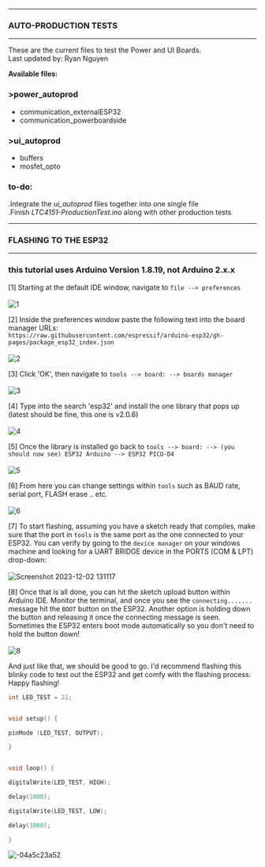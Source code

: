 ***
### AUTO-PRODUCTION TESTS
***
These are the current files to test the Power and UI Boards.<br>
Last updated by: Ryan Nguyen

**Available files:**

### >power_autoprod
- communication_externalESP32
- communication_powerboardside

### >ui_autoprod
- buffers
- mosfet_opto

### to-do:

.Integrate the *ui_autoprod* files together into one single file<br>
.Finish *LTC4151-ProductionTest.ino* along with other production tests

***
### FLASHING TO THE ESP32
***
### this tutorial uses Arduino Version 1.8.19, not Arduino 2.x.x ###

[1] Starting at the default IDE window, navigate to ``file --> preferences``<br>
<br>
![1](https://github.com/UBC-Thunderbots/elec-production-automation/assets/97413336/2b2abd5e-909f-4e34-9299-8577147b2ccb) <br>

[2] Inside the preferences window paste the following text into the board manager URLs:<br>
```https://raw.githubusercontent.com/espressif/arduino-esp32/gh-pages/package_esp32_index.json```<br>
<br>
![2](https://github.com/UBC-Thunderbots/elec-production-automation/assets/97413336/6747bdb5-1996-48eb-99d6-85c13eee5f79) <br>

[3] Click 'OK', then navigate to ```tools --> board: --> boards manager```<br>
<br>
![3](https://github.com/UBC-Thunderbots/elec-production-automation/assets/97413336/de8411a3-f684-492b-ab11-0b6d4cccf620) <br>

[4] Type into the search 'esp32' and install the one library that pops up (latest should be fine, this one is v2.0.6)<br>
<br>
![4](https://github.com/UBC-Thunderbots/elec-production-automation/assets/97413336/5988ef6a-6e6e-405d-9cc9-596dc63ecc65) <br>

[5] Once the library is installed go back to ```tools --> board: --> (you should now see) ESP32 Arduino --> ESP32 PICO-D4```<br>
<br>
![5](https://github.com/UBC-Thunderbots/elec-production-automation/assets/97413336/60d4de51-0552-4122-8080-a3ebb25d7016) <br>

[6] From here you can change settings within ```tools``` such as BAUD rate, serial port, FLASH erase .. etc.<br>
<br>
![6](https://github.com/UBC-Thunderbots/elec-production-automation/assets/97413336/381fcbbb-9572-4308-82bc-c4bec46640b3) <br>

[7] To start flashing, assuming you have a sketch ready that compiles, make sure that the port in ```tools``` is the same port as the one connected to your ESP32. You can verify by going to the ```device manager``` on your windows machine and looking for a UART BRIDGE device in the PORTS (COM & LPT) drop-down:<br>
<br>
![Screenshot 2023-12-02 131117](https://github.com/UBC-Thunderbots/elec-production-automation/assets/97413336/6305aa45-c928-46c6-ac35-30e50d6e8c2a)

[8] Once that is all done, you can hit the sketch upload button within Arduino IDE. Monitor the terminal, and once you see the ```connecting.......``` message hit the ```BOOT``` button on the ESP32. Another option is holding down the button and releasing it once the connecting message is seen. Sometimes the ESP32 enters boot mode automatically so you don't need to hold the button down!<br>
<br>
![8](https://github.com/UBC-Thunderbots/elec-production-automation/assets/97413336/d2f9acc9-da3d-4b1d-9f1d-22dcb14aecd4) <br>

And just like that, we should be good to go. I'd recommend flashing this blinky code to test out the ESP32 and get comfy with the flashing process. Happy flashing!<br>

```C
int LED_TEST = 21;


void setup() {

pinMode (LED_TEST, OUTPUT);

}


void loop() {

digitalWrite(LED_TEST, HIGH);

delay(1000);

digitalWrite(LED_TEST, LOW);

delay(1000);

}
```
![-04a5c23a52](https://github.com/UBC-Thunderbots/elec-production-automation/assets/97413336/685dc0b8-bcf8-42d4-bf0c-c8c4e8df836b)
